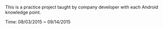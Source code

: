 This is a practice project taught by company developer with each Android knowledge point.

Time: 08/03/2015 ~ 09/14/2015
